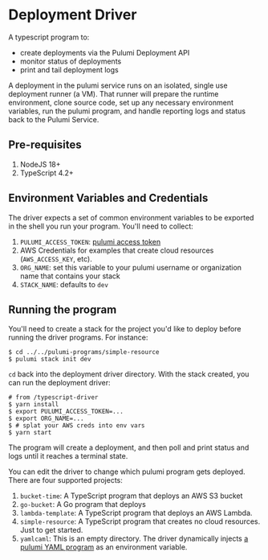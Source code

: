 # Deployment Driver
A typescript program to:
- create deployments via the Pulumi Deployment API
- monitor status of deployments
- print and tail deployment logs

A deployment in the pulumi service runs on an isolated, single use deployment runner (a VM). That runner will prepare the runtime environment, clone source code, set up any necessary environment variables, run the pulumi program, and handle reporting logs and status back to the Pulumi Service.

## Pre-requisites

1. NodeJS 18+
2. TypeScript 4.2+

## Environment Variables and Credentials

The driver expects a set of common environment variables to be exported in the shell you run your program. You'll need to collect:

1. `PULUMI_ACCESS_TOKEN`: [pulumi access token](https://www.pulumi.com/docs/intro/pulumi-service/accounts/#creating-access-tokens)
2. AWS Credentials for examples that create cloud resources (`AWS_ACCESS_KEY`, etc). 
3. `ORG_NAME`: set this variable to your pulumi username or organization name that contains your stack
4. `STACK_NAME`: defaults to `dev`

## Running the program

You'll need to create a stack for the project you'd like to deploy before running the driver programs. For instance:

```console
$ cd ../../pulumi-programs/simple-resource
$ pulumi stack init dev
```

`cd` back into the deployment driver directory. With the stack created, you can run the deployment driver: 

```console
# from /typescript-driver
$ yarn install
$ export PULUMI_ACCESS_TOKEN=...
$ export ORG_NAME=...
$ # splat your AWS creds into env vars
$ yarn start
```

The program will create a deployment, and then poll and print status and logs until it reaches a terminal state.

You can edit the driver to change which pulumi program gets deployed. There are four supported projects:

1. `bucket-time`: A TypeScript program that deploys an AWS S3 bucket
2. `go-bucket`: A Go program that deploys
3. `lambda-template`: A TypeScript program that deploys an AWS Lambda.
4. `simple-resource`: A TypeScript program that creates no cloud resources. Just to get started.
5. `yamlcaml`: This is an empty directory. The driver dynamically injects [a pulumi YAML program](https://github.com/pulumi/deploy-demos/blob/ea2626ad8fc908baf1333aaa1b233bbfc3a33a6a/deployment-drivers/nodejs/typescript-driver/index.ts#L66) as an environment variable.
